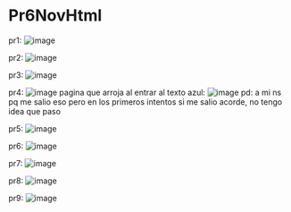 # Pr6NovHtml
pr1:
![image](https://github.com/user-attachments/assets/de4e85c3-f842-45f2-b23e-34aec65ec075)

pr2:
![image](https://github.com/user-attachments/assets/83e3ddef-312a-4159-aa03-9231823b1340)

pr3:
![image](https://github.com/user-attachments/assets/63d36d28-fefb-4ee1-8056-257fe6d5814d)

pr4:
![image](https://github.com/user-attachments/assets/e92c2c0a-72b0-4bf4-afa7-53233de90ba3)
pagina que arroja al entrar al texto azul:
![image](https://github.com/user-attachments/assets/49cc8556-5f19-4919-bdf8-e59c27f0ceb7)
pd: a mi ns pq me salio eso pero en los primeros intentos si me salio acorde, no tengo idea que paso 

pr5:
![image](https://github.com/user-attachments/assets/b7934b4c-84fe-488b-9bcb-595353a76fa9)

pr6:
![image](https://github.com/user-attachments/assets/75677d8f-64d7-4820-ab2e-d07c8ead237e)

pr7:
![image](https://github.com/user-attachments/assets/8efd9ce9-d278-4581-af57-22bf4aeade6a)

pr8:
![image](https://github.com/user-attachments/assets/42c76982-b060-471a-b770-6423ff5903ba)

pr9:
![image](https://github.com/user-attachments/assets/b9a10323-5ff6-4939-a5fa-6b8f4cde53a9)
